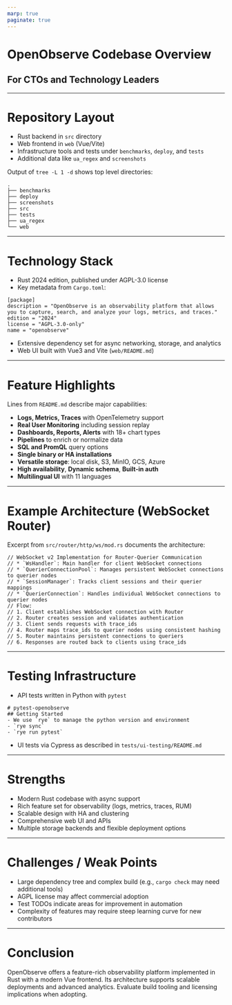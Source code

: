 ```yaml
---
marp: true
paginate: true
---
```


# OpenObserve Codebase Overview
## For CTOs and Technology Leaders

---
# Repository Layout
- Rust backend in `src` directory
- Web frontend in `web` (Vue/Vite)
- Infrastructure tools and tests under `benchmarks`, `deploy`, and `tests`
- Additional data like `ua_regex` and `screenshots`

Output of `tree -L 1 -d` shows top level directories:
```
.
├── benchmarks
├── deploy
├── screenshots
├── src
├── tests
├── ua_regex
└── web
```

---
# Technology Stack
- Rust 2024 edition, published under AGPL-3.0 license
- Key metadata from `Cargo.toml`:
```
[package]
description = "OpenObserve is an observability platform that allows you to capture, search, and analyze your logs, metrics, and traces."
edition = "2024"
license = "AGPL-3.0-only"
name = "openobserve"
```
- Extensive dependency set for async networking, storage, and analytics
- Web UI built with Vue3 and Vite (`web/README.md`)

---
# Feature Highlights
Lines from `README.md` describe major capabilities:
- **Logs, Metrics, Traces** with OpenTelemetry support
- **Real User Monitoring** including session replay
- **Dashboards, Reports, Alerts** with 18+ chart types
- **Pipelines** to enrich or normalize data
- **SQL and PromQL** query options
- **Single binary or HA installations**
- **Versatile storage**: local disk, S3, MinIO, GCS, Azure
- **High availability**, **Dynamic schema**, **Built-in auth**
- **Multilingual UI** with 11 languages

---
# Example Architecture (WebSocket Router)
Excerpt from `src/router/http/ws/mod.rs` documents the architecture:
```
// WebSocket v2 Implementation for Router-Querier Communication
// * `WsHandler`: Main handler for client WebSocket connections
// * `QuerierConnectionPool`: Manages persistent WebSocket connections to querier nodes
// * `SessionManager`: Tracks client sessions and their querier mappings
// * `QuerierConnection`: Handles individual WebSocket connections to querier nodes
// Flow:
// 1. Client establishes WebSocket connection with Router
// 2. Router creates session and validates authentication
// 3. Client sends requests with trace_ids
// 4. Router maps trace_ids to querier nodes using consistent hashing
// 5. Router maintains persistent connections to queriers
// 6. Responses are routed back to clients using trace_ids
```

---
# Testing Infrastructure
- API tests written in Python with `pytest`
```
# pytest-openobserve
## Getting Started
- We use `rye` to manage the python version and environment
- `rye sync`
- `rye run pytest`
```
- UI tests via Cypress as described in `tests/ui-testing/README.md`

---
# Strengths
- Modern Rust codebase with async support
- Rich feature set for observability (logs, metrics, traces, RUM)
- Scalable design with HA and clustering
- Comprehensive web UI and APIs
- Multiple storage backends and flexible deployment options

---
# Challenges / Weak Points
- Large dependency tree and complex build (e.g., `cargo check` may need additional tools)
- AGPL license may affect commercial adoption
- Test TODOs indicate areas for improvement in automation
- Complexity of features may require steep learning curve for new contributors

---
# Conclusion
OpenObserve offers a feature-rich observability platform implemented in Rust with a modern Vue frontend. Its architecture supports scalable deployments and advanced analytics. Evaluate build tooling and licensing implications when adopting.
